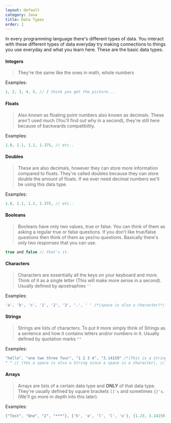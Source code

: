 ```yaml
---
layout: default
category: Java
title: Data Types
order: 1
---
```

In every programming language there's different types of data. You interact with these different types of data everyday try making connections to things you use everyday and what you learn here. These are the basic data types.

#### Integers

> They're the same like the ones in math, whole numbers

Examples:

```java
1, 2, 3, 4, 5, // I think you get the picture...
```

#### Floats

> Also known as floating point numbers also known as decimals. These aren't used much (You'll find out why in a second), they're still here because of backwards compatibility.

Examples:

```java
1.0, 1.1, 1.2, 1.375, // etc..
```

#### Doubles

> These are also decimals, however they can store more information compared to floats. They're called doubles because they can store double the amount of floats. If we ever need decimal numbers we'll be using this data type.

Examples:

```java
1.0, 1.1, 1.2, 1.375, // etc..
```

#### Booleans

> Booleans have only two values, true or false. You can think of them as asking a regular true or false questions. If you don't like true/false questions then think of them as yes/no questions. Basically there's only two responses that you can use.

```java
true and false // that's it.
```

#### Characters

> Characters are essentially all the keys on your keyboard and more. Think of it as a single letter (This will make more sense in a second). Usually defined by apostraphies ```''```

Examples:

```java
'a', 'b', 'c', '1', '2', '3', '.', ' ' /*(space is also a character)*/, '*', '/', // etc..
```

#### Strings

> Strings are lists of characters. To put it more simply think of Strings as a sentence and how it contains letters and/or numbers in it. Usually defined by quotation marks ```""```

Examples:

```java
"hello", "one two three four", "1 2 3 4", "3.14159" /*(This is a string **NOT** a double)*/,
" " // (Yes a space is also a String since a space is a character), // etc...
```

#### Arrays

> Arrays are lists of a certain data type and **ONLY** of that data type. They're usually defined by square brackets ```[]'s``` and sometimes ```{}'s```. (We'll go more in depth into this later).

Examples:

```java
{"Test", "One", "2", "***"}, {'h', 'e', 'l', 'l', 'o'}, {1.23, 3.14159, 24.45}
```
